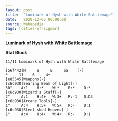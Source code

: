 ```yaml
---
layout: post
title:  "Luminark of Hysh with White Battlemage"
date:   2020-12-05 00:00:00
source: Wahapedia
tags: [cities-of-sigmar]
---
```


**Luminark of Hysh with White Battlemage**

**Stat Block**
```
11/11 Luminark of Hysh with White Battlemage
```

```
[56f442]M     W     B     Sa    [-]
*     11    6     4+    
[e85545]Weapons[-]
[c6c930]Searing Beam of Light[-]
30"    A:1    H:*    W:*    R:*    D:*   
[c6c930]Wizard’s Staff[-]
2"     A:1    H:4+   W:3+   R:-1   D:D3  
[c6c930]Arcane Tools[-]
1"     A:4    H:5+   W:5+   R:-    D:1   
[c6c930]Steel-shod Hooves[-]
1"     A:4    H:4+   W:4+   R:-    D:1   
```
    